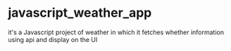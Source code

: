 # javascript_weather_app
it's a Javascript project of weather in which it fetches whether information using api and display on the UI

